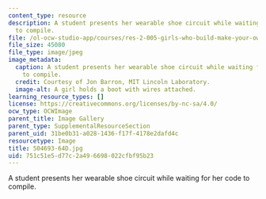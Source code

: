 ```yaml
---
content_type: resource
description: A student presents her wearable shoe circuit while waiting for her code
  to compile.
file: /ol-ocw-studio-app/courses/res-2-005-girls-who-build-make-your-own-wearables-workshop-spring-2015/751c51e5d77c2a496698022cfbf95b23_504693-64D.jpg
file_size: 45080
file_type: image/jpeg
image_metadata:
  caption: A student presents her wearable shoe circuit while waiting for her code
    to compile.
  credit: Courtesy of Jon Barron, MIT Lincoln Laboratory.
  image-alt: A girl holds a boot with wires attached.
learning_resource_types: []
license: https://creativecommons.org/licenses/by-nc-sa/4.0/
ocw_type: OCWImage
parent_title: Image Gallery
parent_type: SupplementalResourceSection
parent_uid: 31be0b31-a028-1436-f17f-4178e2dafd4c
resourcetype: Image
title: 504693-64D.jpg
uid: 751c51e5-d77c-2a49-6698-022cfbf95b23
---
```

A student presents her wearable shoe circuit while waiting for her code to compile.